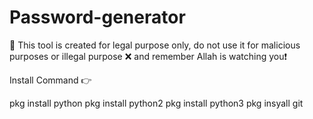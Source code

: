 # Password-generator
📌
This tool is created for legal purpose only, do not use it for malicious purposes or illegal purpose ❌
and remember Allah is watching you❗

Install Command 👉 

pkg install python
pkg install python2
pkg install python3
pkg insyall git

